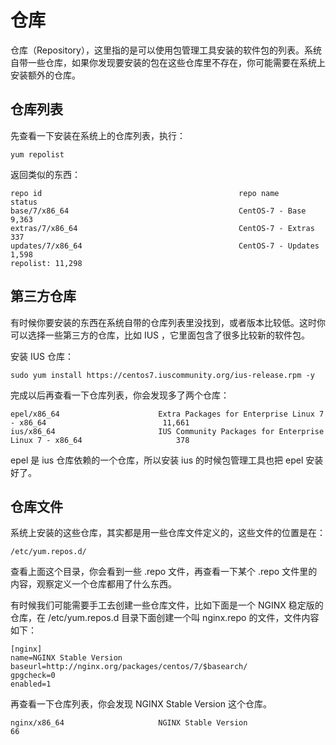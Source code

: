 # 仓库

仓库（Repository），这里指的是可以使用包管理工具安装的软件包的列表。系统自带一些仓库，如果你发现要安装的包在这些仓库里不存在，你可能需要在系统上安装额外的仓库。

## 仓库列表

先查看一下安装在系统上的仓库列表，执行：

```
yum repolist
```

返回类似的东西：

```
repo id                                            repo name                                             status
base/7/x86_64                                      CentOS-7 - Base                                       9,363
extras/7/x86_64                                    CentOS-7 - Extras                                       337
updates/7/x86_64                                   CentOS-7 - Updates                                    1,598
repolist: 11,298
```

## 第三方仓库

有时候你要安装的东西在系统自带的仓库列表里没找到，或者版本比较低。这时你可以选择一些第三方的仓库，比如 IUS ，它里面包含了很多比较新的软件包。

安装 IUS 仓库：

```
sudo yum install https://centos7.iuscommunity.org/ius-release.rpm -y
```

完成以后再查看一下仓库列表，你会发现多了两个仓库：

```
epel/x86_64                      Extra Packages for Enterprise Linux 7 - x86_64                          11,661
ius/x86_64                       IUS Community Packages for Enterprise Linux 7 - x86_64                     378
```

epel 是 ius 仓库依赖的一个仓库，所以安装 ius 的时候包管理工具也把 epel 安装好了。

## 仓库文件

系统上安装的这些仓库，其实都是用一些仓库文件定义的，这些文件的位置是在：

```
/etc/yum.repos.d/
```

查看上面这个目录，你会看到一些 .repo 文件，再查看一下某个 .repo 文件里的内容，观察定义一个仓库都用了什么东西。

有时候我们可能需要手工去创建一些仓库文件，比如下面是一个 NGINX 稳定版的仓库，在 /etc/yum.repos.d 目录下面创建一个叫 nginx.repo 的文件，文件内容如下：

```
[nginx]
name=NGINX Stable Version
baseurl=http://nginx.org/packages/centos/7/$basearch/
gpgcheck=0
enabled=1
```

再查看一下仓库列表，你会发现 NGINX Stable Version 这个仓库。

```
nginx/x86_64                     NGINX Stable Version                                                        66
```



